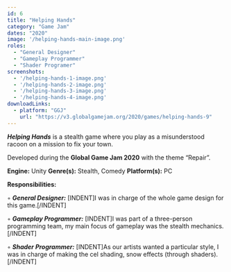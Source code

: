 ```yaml
---
id: 6
title: "Helping Hands"
category: "Game Jam"
dates: "2020"
image: '/helping-hands-main-image.png'
roles: 
  - "General Designer"
  - "Gameplay Programmer"
  - "Shader Programer"
screenshots:
  - '/helping-hands-1-image.png'
  - '/helping-hands-2-image.png'
  - '/helping-hands-3-image.png'
  - '/helping-hands-4-image.png'
downloadLinks:
  - platform: "GGJ"
    url: "https://v3.globalgamejam.org/2020/games/helping-hands-9"
---
```

***Helping Hands*** is a stealth game where you play as a misunderstood racoon on a mission to fix your town. 

Developed during the **Global Game Jam 2020** with the theme “Repair”.
 
**Engine:** Unity 
**Genre(s):** Stealth, Comedy
**Platform(s):** PC
 
**​Responsibilities:**

◦ ***General Designer:*** 
[INDENT]I was in charge of the whole game design for this game.[/INDENT]

◦ ***Gameplay Programmer:*** 
[INDENT]I was part of a three-person programming team, my main focus of gameplay was the stealth mechanics.[/INDENT]

◦ ***Shader Programmer:*** 
[INDENT]As our artists wanted a particular style, I was in charge of making the cel shading, snow effects (through shaders).[/INDENT] 